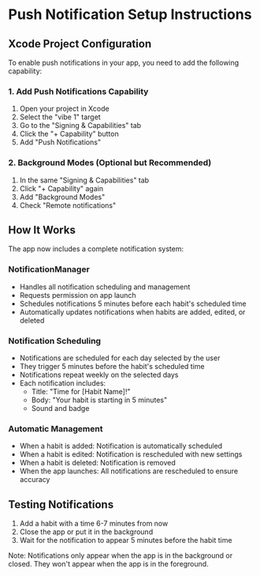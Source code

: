 # Push Notification Setup Instructions

## Xcode Project Configuration

To enable push notifications in your app, you need to add the following capability:

### 1. Add Push Notifications Capability
1. Open your project in Xcode
2. Select the "vibe 1" target
3. Go to the "Signing & Capabilities" tab
4. Click the "+ Capability" button
5. Add "Push Notifications"

### 2. Background Modes (Optional but Recommended)
1. In the same "Signing & Capabilities" tab
2. Click "+ Capability" again
3. Add "Background Modes"
4. Check "Remote notifications"

## How It Works

The app now includes a complete notification system:

### NotificationManager
- Handles all notification scheduling and management
- Requests permission on app launch
- Schedules notifications 5 minutes before each habit's scheduled time
- Automatically updates notifications when habits are added, edited, or deleted

### Notification Scheduling
- Notifications are scheduled for each day selected by the user
- They trigger 5 minutes before the habit's scheduled time
- Notifications repeat weekly on the selected days
- Each notification includes:
  - Title: "Time for [Habit Name]!"
  - Body: "Your habit is starting in 5 minutes"
  - Sound and badge

### Automatic Management
- When a habit is added: Notification is automatically scheduled
- When a habit is edited: Notification is rescheduled with new settings
- When a habit is deleted: Notification is removed
- When the app launches: All notifications are rescheduled to ensure accuracy

## Testing Notifications

1. Add a habit with a time 6-7 minutes from now
2. Close the app or put it in the background
3. Wait for the notification to appear 5 minutes before the habit time

Note: Notifications only appear when the app is in the background or closed. They won't appear when the app is in the foreground.
